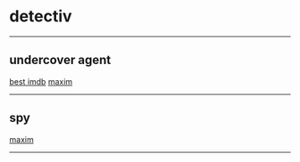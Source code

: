 # detectiv



---

## undercover agent

[best imdb](https://www.imdb.com/list/ls063802394/)
[maxim](https://www.maximonline.ru/guide/cinema/_article/7-obyazatelnyih-filmov-pro-kopov-pod-prikryitiem/)

---

## spy

[maxim](https://www.maximonline.ru/guide/cinema/_article/spy-vs-spy/)

---
